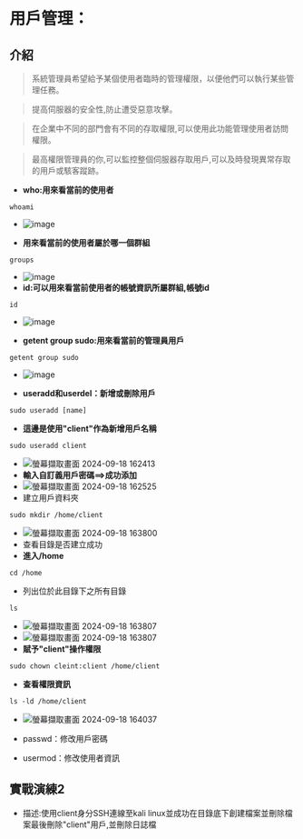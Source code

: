 # 用戶管理：
## 介紹
>  系統管理員希望給予某個使用者臨時的管理權限，以便他們可以執行某些管理任務。

> 提高伺服器的安全性,防止遭受惡意攻擊。

> 在企業中不同的部門會有不同的存取權限,可以使用此功能管理使用者訪問權限。

> 最高權限管理員的你,可以監控整個伺服器存取用戶,可以及時發現異常存取的用戶或駭客蹤跡。

- **who:用來看當前的使用者**
```
whoami
```
- ![image](https://github.com/user-attachments/assets/8233ee6a-6491-4e38-a545-834531bb2274)

- **用來看當前的使用者屬於哪一個群組**
```
groups
```
- ![image](https://github.com/user-attachments/assets/a38cbb0d-cc8e-40e6-953b-4878ec2495ec)
- **id:可以用來看當前使用者的帳號資訊所屬群組,帳號id**
```
id
```
- ![image](https://github.com/user-attachments/assets/27c9b649-80e0-4ecc-aec5-5732ef025ad4)

- **getent group sudo:用來看當前的管理員用戶**
```
getent group sudo
```
- ![image](https://github.com/user-attachments/assets/04180199-51c3-443c-9bc6-9027b250905c)

- **useradd和userdel：新增或刪除用戶**
```
sudo useradd [name]
```
- **這邊是使用"client"作為新增用戶名稱**
```
sudo useradd client
```
- ![螢幕擷取畫面 2024-09-18 162413](https://github.com/user-attachments/assets/856023dd-0466-4211-9a4a-059c250e9706)
- **輸入自訂義用戶密碼==>成功添加**
- ![螢幕擷取畫面 2024-09-18 162525](https://github.com/user-attachments/assets/83028843-ecbd-4342-8223-f728d28c5f66)
- 建立用戶資料夾
```
sudo mkdir /home/client
```
- ![螢幕擷取畫面 2024-09-18 163800](https://github.com/user-attachments/assets/ac82e3ad-82b4-46bc-bed2-b0fe77c198d1)
- 查看目錄是否建立成功
- **進入/home**
```
cd /home
```
- 列出位於此目錄下之所有目錄
```
ls
```
- ![螢幕擷取畫面 2024-09-18 163807](https://github.com/user-attachments/assets/96bb09b6-fb89-4d48-9487-3566fae3ca93)
- ![螢幕擷取畫面 2024-09-18 163807](https://github.com/user-attachments/assets/dfcd724b-ec85-4a49-8b7e-7b2b197a8214)
- **賦予"client"操作權限**
```
sudo chown cleint:client /home/client
```
- **查看權限資訊**
```
ls -ld /home/client
```
- ![螢幕擷取畫面 2024-09-18 164037](https://github.com/user-attachments/assets/54a3928f-83f8-4455-9d11-f30f124a3bf8)

- passwd：修改用戶密碼
- usermod：修改使用者資訊

## 實戰演練2
- 描述:使用client身分SSH連線至kali linux並成功在目錄底下創建檔案並刪除檔案最後刪除"client"用戶,並刪除日誌檔
